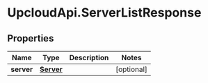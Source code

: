 # UpcloudApi.ServerListResponse

## Properties
Name | Type | Description | Notes
------------ | ------------- | ------------- | -------------
**server** | [**Server**](Server.md) |  | [optional] 


